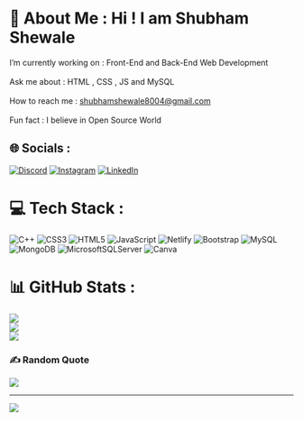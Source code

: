 # 💫 About Me : Hi ! I am Shubham Shewale
I’m currently working on : Front-End and Back-End Web Development<br><br>Ask me about : HTML , CSS , JS and MySQL<br><br>How to reach me : shubhamshewale8004@gmail.com<br><br>Fun fact : I believe in Open Source World


## 🌐 Socials :
[![Discord](https://img.shields.io/badge/Discord-%237289DA.svg?logo=discord&logoColor=white)](https://discord.gg/9669) [![Instagram](https://img.shields.io/badge/Instagram-%23E4405F.svg?logo=Instagram&logoColor=white)](https://instagram.com/shubh.0505) [![LinkedIn](https://img.shields.io/badge/LinkedIn-%230077B5.svg?logo=linkedin&logoColor=white)](https://linkedin.com/in/shubham-shewale-9790841a8/) 

# 💻 Tech Stack :
![C++](https://img.shields.io/badge/c++-%2300599C.svg?style=for-the-badge&logo=c%2B%2B&logoColor=white) ![CSS3](https://img.shields.io/badge/css3-%231572B6.svg?style=for-the-badge&logo=css3&logoColor=white) ![HTML5](https://img.shields.io/badge/html5-%23E34F26.svg?style=for-the-badge&logo=html5&logoColor=white) ![JavaScript](https://img.shields.io/badge/javascript-%23323330.svg?style=for-the-badge&logo=javascript&logoColor=%23F7DF1E) ![Netlify](https://img.shields.io/badge/netlify-%23000000.svg?style=for-the-badge&logo=netlify&logoColor=#00C7B7) ![Bootstrap](https://img.shields.io/badge/bootstrap-%23563D7C.svg?style=for-the-badge&logo=bootstrap&logoColor=white) ![MySQL](https://img.shields.io/badge/mysql-%2300f.svg?style=for-the-badge&logo=mysql&logoColor=white) ![MongoDB](https://img.shields.io/badge/MongoDB-%234ea94b.svg?style=for-the-badge&logo=mongodb&logoColor=white) ![MicrosoftSQLServer](https://img.shields.io/badge/Microsoft%20SQL%20Sever-CC2927?style=for-the-badge&logo=microsoft%20sql%20server&logoColor=white) ![Canva](https://img.shields.io/badge/Canva-%2300C4CC.svg?style=for-the-badge&logo=Canva&logoColor=white)
# 📊 GitHub Stats :
![](https://github-readme-stats.vercel.app/api?username=shubham-0505&theme=merko&hide_border=true&include_all_commits=true&count_private=false)<br/>
![](https://github-readme-streak-stats.herokuapp.com/?user=shubham-0505&theme=merko&hide_border=true)<br/>
![](https://github-readme-stats.vercel.app/api/top-langs/?username=shubham-0505&theme=merko&hide_border=true&include_all_commits=true&count_private=false&layout=compact)

### ✍️ Random Quote
![](https://quotes-github-readme.vercel.app/api?type=horizontal&theme=radical)

---
[![](https://visitcount.itsvg.in/api?id=shubham-0505&icon=4&color=5)](https://visitcount.itsvg.in)

<!-- Proudly created with GPRM ( https://gprm.itsvg.in ) -->
